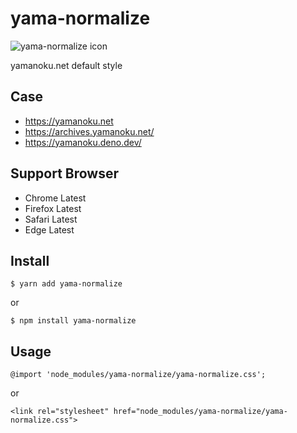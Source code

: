 # yama-normalize

![yama-normalize icon](https://yama-normalize.netlify.app/Icon.svg)

yamanoku.net default style

## Case
- https://yamanoku.net
- https://archives.yamanoku.net/
- https://yamanoku.deno.dev/

## Support Browser
- Chrome Latest
- Firefox Latest
- Safari Latest
- Edge Latest

## Install

```
$ yarn add yama-normalize
```

or

```
$ npm install yama-normalize
```

## Usage

```
@import 'node_modules/yama-normalize/yama-normalize.css';
```

or

```
<link rel="stylesheet" href="node_modules/yama-normalize/yama-normalize.css">
```
